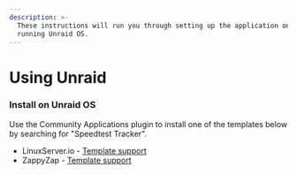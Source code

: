 ```yaml
---
description: >-
  These instructions will run you through setting up the application on a server
  running Unraid OS.
---
```


# Using Unraid

### Install on Unraid OS

Use the Community Applications plugin to install one of the templates below by searching for "Speedtest Tracker".

* LinuxServer.io - [Template support](https://github.com/linuxserver/docker-speedtest-tracker)
* ZappyZap - [Template support](https://forums.unraid.net/topic/130245-support-devzwf-speedtest-tracker/)
